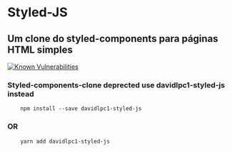 # Styled-JS
## Um clone do styled-components para páginas HTML simples
[![Known Vulnerabilities](https://snyk.io/test/github/davidlpc1/Styled-JS/badge.svg?targetFile=package.json)](https://snyk.io/test/github/davidlpc1/Styled-JS?targetFile=package.json)
### Styled-components-clone deprected use davidlpc1-styled-js instead
```
    npm install --save davidlpc1-styled-js
```

### OR
```
    yarn add davidlpc1-styled-js
```